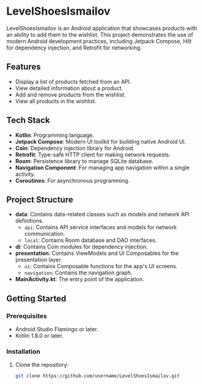 # LevelShoesIsmailov

LevelShoesIsmailov is an Android application that showcases products with an ability to add them to the wishlist. This project demonstrates the use of modern Android development practices, including Jetpack Compose, Hilt for dependency injection, and Retrofit for networking.

## Features

- Display a list of products fetched from an API.
- View detailed information about a product.
- Add and remove products from the wishlist.
- View all products in the wishlist.

## Tech Stack

- **Kotlin**: Programming language.
- **Jetpack Compose**: Modern UI toolkit for building native Android UI.
- **Coin**: Dependency injection library for Android.
- **Retrofit**: Type-safe HTTP client for making network requests.
- **Room**: Persistence library to manage SQLite database.
- **Navigation Component**: For managing app navigation within a single activity.
- **Coroutines**: For asynchronous programming.

## Project Structure

- **data**: Contains data-related classes such as models and network API definitions.
  - `api`: Contains API service interfaces and models for network communication.
  - `local`: Contains Room database and DAO interfaces.
- **di**: Contains Coin modules for dependency injection.
- **presentation**: Contains ViewModels and UI Composables for the presentation layer.
  - `ui`: Contains Composable functions for the app's UI screens.
  - `navigation`: Contains the navigation graph.
- **MainActivity.kt**: The entry point of the application.

## Getting Started

### Prerequisites

- Android Studio Flamingo or later.
- Kotlin 1.8.0 or later.

### Installation

1. Clone the repository:

   ```bash
   git clone https://github.com/username/LevelShoesIsmailov.git
